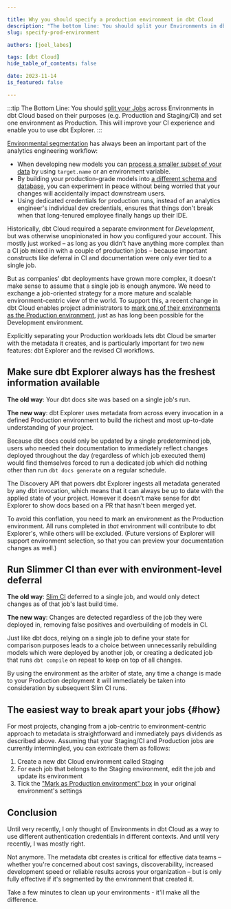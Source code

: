 ```yaml
---

title: Why you should specify a production environment in dbt Cloud
description: "The bottom line: You should split your Environments in dbt Cloud based on their purposes (e.g. Production and Staging/CI) and mark one environment as Production. This will improve your CI experience and enable you to use dbt Explorer."
slug: specify-prod-environment

authors: [joel_labes]

tags: [dbt Cloud]
hide_table_of_contents: false

date: 2023-11-14
is_featured: false

---
```


:::tip The Bottom Line:
You should [split your Jobs](#how) across Environments in dbt Cloud based on their purposes (e.g. Production and Staging/CI) and set one environment as Production. This will improve your CI experience and enable you to use dbt Explorer.
:::

[Environmental segmentation](/docs/environments-in-dbt) has always been an important part of the analytics engineering workflow:

- When developing new models you can [process a smaller subset of your data](/reference/dbt-jinja-functions/target#use-targetname-to-limit-data-in-dev) by using `target.name` or an environment variable.
- By building your production-grade models into [a different schema and database](https://docs.getdbt.com/docs/build/custom-schemas#managing-environments), you can experiment in peace without being worried that your changes will accidentally impact downstream users.
- Using dedicated credentials for production runs, instead of an analytics engineer's individual dev credentials, ensures that things don't break when that long-tenured employee finally hangs up their IDE.

Historically, dbt Cloud required a separate environment for _Development_, but was otherwise unopinionated in how you configured your account. This mostly just worked – as long as you didn't have anything more complex than a CI job mixed in with a couple of production jobs – because important constructs like deferral in CI and documentation were only ever tied to a single job.

But as companies' dbt deployments have grown more complex, it doesn't make sense to assume that a single job is enough anymore. We need to exchange a job-oriented strategy for a more mature and scalable environment-centric view of the world. To support this, a recent change in dbt Cloud enables project administrators to [mark one of their environments as the Production environment](/docs/deploy/deploy-environments#set-as-production-environment-beta), just as has long been possible for the Development environment.

Explicitly separating your Production workloads lets dbt Cloud be smarter with the metadata it creates, and is particularly important for two new features: dbt Explorer and the revised CI workflows.

<!-- truncate -->

## Make sure dbt Explorer always has the freshest information available

**The old way**: Your dbt docs site was based on a single job's run.

**The new way**: dbt Explorer uses metadata from across every invocation in a defined Production environment to build the richest and most up-to-date understanding of your project.

Because dbt docs could only be updated by a single predetermined job, users who needed their documentation to immediately reflect changes deployed throughout the day (regardless of which job executed them) would find themselves forced to run a dedicated job which did nothing other than run `dbt docs generate` on a regular schedule.

The Discovery API that powers dbt Explorer ingests all metadata generated by any dbt invocation, which means that it can always be up to date with the applied state of your project. However it doesn't make sense for dbt Explorer to show docs based on a PR that hasn't been merged yet.

To avoid this conflation, you need to mark an environment as the Production environment. All runs completed in _that_ environment will contribute to dbt Explorer's, while others will be excluded. (Future versions of Explorer will support environment selection, so that you can preview your documentation changes as well.)

## Run Slimmer CI than ever with environment-level deferral

**The old way**: [Slim CI](/guides/set-up-ci?step=2) deferred to a single job, and would only detect changes as of that job's last build time.

**The new way**: Changes are detected regardless of the job they were deployed in, removing false positives and overbuilding of models in CI.

Just like dbt docs, relying on a single job to define your state for comparison purposes leads to a choice between unnecessarily rebuilding models which were deployed by another job, or creating a dedicated job that runs `dbt compile` on repeat to keep on top of all changes.

By using the environment as the arbiter of state, any time a change is made to your Production deployment it will immediately be taken into consideration by subsequent Slim CI runs.

## The easiest way to break apart your jobs {#how}

<Lightbox src="/img/blog/2023-11-06-differentiate-prod-and-staging-environments/data-landscape.png" width="65%" alt="A chart showing the interplay of Data Warehouse, git repo and dbt Cloud project across Dev, CI and Prod environments." title="Your organization's data landscape should separate Dev, CI and Prod environments. To achieve this, configure your data warehouse, git repo and dbt Cloud account as shown above." width="100%"/>

For most projects, changing from a job-centric to environment-centric approach to metadata is straightforward and immediately pays dividends as described above. Assuming that your Staging/CI and Production jobs are currently intermingled, you can extricate them as follows:

1. Create a new dbt Cloud environment called Staging
2. For each job that belongs to the Staging environment, edit the job and update its environment
3. Tick the ["Mark as Production environment" box](/docs/deploy/deploy-environments#set-as-production-environment-beta) in your original environment's settings

## Conclusion

Until very recently, I only thought of Environments in dbt Cloud as a way to use different authentication credentials in different contexts. And until very recently, I was mostly right.

Not anymore. The metadata dbt creates is critical for effective data teams – whether you're concerned about cost savings, discoverability, increased development speed or reliable results across your organization – but is only fully effective if it's segmented by the environment that created it.

Take a few minutes to clean up your environments - it'll make all the difference.
